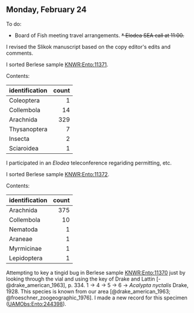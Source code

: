 
## Monday, February 24

To do:

* Board of Fish meeting travel arrangements.
~~* Elodea SEA call at 11:00.~~

I revised the Slikok manuscript based on the copy editor's edits and comments.

I sorted Berlese sample [KNWR:Ento:11371](http://arctos.database.museum/guid/KNWR:Ento:11371).

Contents:

identification|count
:---|---:
Coleoptera|1
Collembola|14
Arachnida|329
Thysanoptera|7
Insecta|2
Sciaroidea|1

I participated in an *Elodea* teleconference regariding permitting, etc.

I sorted Berlese sample [KNWR:Ento:11372](http://arctos.database.museum/guid/KNWR:Ento:11372).

Contents:

identification|count
:---|---:
Arachnida|375
Collembola|10
Nematoda|1
Araneae|1
Myrmicinae|1
Lepidoptera|1

Attempting to key a tingid bug in Berlese sample [KNWR:Ento:11370](http://arctos.database.museum/guid/KNWR:Ento:11370) just by looking through the vial and using the key of Drake and Lattin  [-@drake_american_1963], p. 334. 1 → 4 → 5 → 6 → *Acalypta nyctalis* Drake, 1928. This species is known from our area [@drake_american_1963; @froeschner_zoogeographic_1976]. I made a new record for this specimen ([UAMObs:Ento:244398](http://arctos.database.museum/guid/UAMObs:Ento:244398)).









